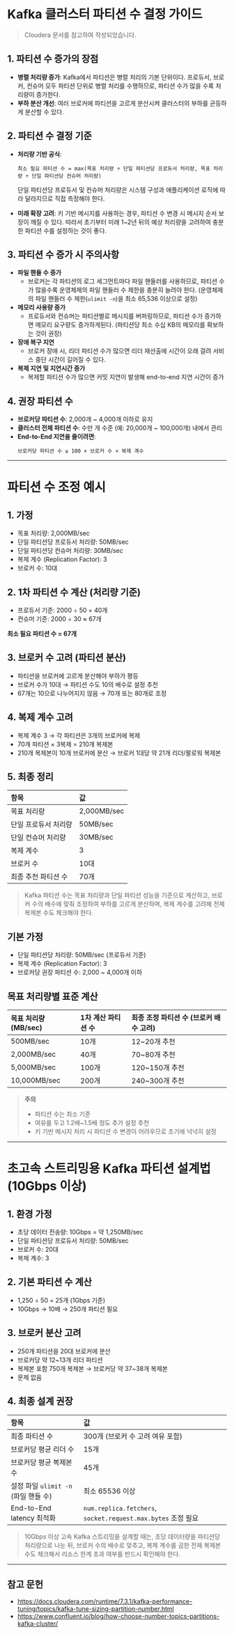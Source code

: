 
# Kafka 클러스터 파티션 수 결정 가이드

> Cloudera 문서를 참고하여 작성되었습니다.

## 1. 파티션 수 증가의 장점
- **병렬 처리량 증가**: Kafka에서 파티션은 병렬 처리의 기본 단위이다. 프로듀서, 브로커, 컨슈머 모두 파티션 단위로 병렬 처리를 수행하므로, 파티션 수가 많을 수록 처리량이 증가한다.
- **부하 분산 개선**: 여러 브로커에 파티션을 고르게 분산시켜 클러스터의 부하를 균등하게 분산할 수 있다.

## 2. 파티션 수 결정 기준
- **처리량 기반 공식**:
  ```
  최소 필요 파티션 수 = max(목표 처리량 ÷ 단일 파티션당 프로듀서 처리량, 목표 처리량 ÷ 단일 파티션당 컨슈머 처리량)
  ```
  단일 파티션당 프로듀서 및 컨슈머 처리량은 시스템 구성과 애플리케이션 로직에 따라 달라지므로 직접 측정해야 한다.

- **미래 확장 고려**: 키 기반 메시지를 사용하는 경우, 파티션 수 변경 시 메시지 순서 보장이 깨질 수 있다. 따라서 초기부터 미래 1~2년 뒤의 예상 처리량을 고려하여 충분한 파티션 수를 설정하는 것이 좋다.

## 3. 파티션 수 증가 시 주의사항
- **파일 핸들 수 증가**
  - 브로커는 각 파티션의 로그 세그먼트마다 파일 핸들러를 사용하므로, 파티션 수가 많을수록 운영체제의 파일 핸들러 수 제한을 충분히 늘려야 한다.
    (운영체제의 파일 핸들러 수 제한(`ulimit -n`)을 최소 65,536 이상으로 설정)
- **메모리 사용량 증가**
  - 프로듀서와 컨슈머는 파티션별로 메시지를 버퍼링하므로, 파티션 수가 증가하면 메모리 요구량도 증가하게된다. 
    (파티션당 최소 수십 KB의 메모리를 확보하는 것이 권장)
- **장애 복구 지연**
  - 브로커 장애 시, 리더 파티션 수가 많으면 리더 재선출에 시간이 오래 걸려 서비스 중단 시간이 길어질 수 있다.
- **복제 지연 및 지연시간 증가**
  - 복제할 파티션 수가 많으면 커밋 지연이 발생해 end-to-end 지연 시간이 증가

## 4. 권장 파티션 수
- **브로커당 파티션 수**: 2,000개 ~ 4,000개 이하로 유지
- **클러스터 전체 파티션 수**: 수만 개 수준 (예: 20,000개 ~ 100,000개) 내에서 관리
- **End-to-End 지연을 줄이려면**:
  ```
  브로커당 파티션 수 ≤ 100 × 브로커 수 × 복제 계수
  ```

---

# 파티션 수 조정 예시

## 1. 가정
- 목표 처리량: 2,000MB/sec
- 단일 파티션당 프로듀서 처리량: 50MB/sec
- 단일 파티션당 컨슈머 처리량: 30MB/sec
- 복제 계수 (Replication Factor): 3
- 브로커 수: 10대

## 2. 1차 파티션 수 계산 (처리량 기준)
- 프로듀서 기준: 2000 ÷ 50 = 40개
- 컨슈머 기준: 2000 ÷ 30 ≈ 67개

**최소 필요 파티션 수 = 67개**

## 3. 브로커 수 고려 (파티션 분산)
- 파티션을 브로커에 고르게 분산해야 부하가 평등
- 브로커 수가 10대 → 파티션 수도 10의 배수로 설정 추천
- 67개는 10으로 나누어지지 않음 → 70개 또는 80개로 조정

## 4. 복제 계수 고려
- 복제 계수 3 → 각 파티션은 3개의 브로커에 복제
- 70개 파티션 × 3복제 = 210개 복제본
- 210개 복제본이 10개 브로커에 분산 → 브로커 1대당 약 21개 리더/팔로워 복제본

## 5. 최종 정리

| 항목 | 값 |
|:----|:---|
| 목표 처리량 | 2,000MB/sec |
| 단일 프로듀서 처리량 | 50MB/sec |
| 단일 컨슈머 처리량 | 30MB/sec |
| 복제 계수 | 3 |
| 브로커 수 | 10대 |
| 최종 추천 파티션 수 | 70개 |
 
> Kafka 파티션 수는 목표 처리량과 단일 파티션 성능을 기준으로 계산하고, 브로커 수의 배수에 맞춰 조정하여 부하를 고르게 분산하며, 복제 계수를 고려해 전체 복제본 수도 체크해야 한다.

## 기본 가정
- 단일 파티션당 처리량: 50MB/sec (프로듀서 기준)
- 복제 계수 (Replication Factor): 3
- 브로커당 권장 파티션 수: 2,000 ~ 4,000개 이하

## 목표 처리량별 표준 계산

| 목표 처리량 (MB/sec) | 1차 계산 파티션 수 | 최종 조정 파티션 수 (브로커 배수 고려) |
|:--------------------|:-------------------|:-------------------------------------|
| 500MB/sec | 10개 | 12~20개 추천 |
| 2,000MB/sec | 40개 | 70~80개 추천 |
| 5,000MB/sec | 100개 | 120~150개 추천 |
| 10,000MB/sec | 200개 | 240~300개 추천 |

> **주의**
> - 파티션 수는 최소 기준
> - 여유를 두고 1.2배~1.5배 정도 추가 설정 추천
> - 키 기반 메시지 처리 시 파티션 수 변경이 어려우므로 초기에 넉넉히 설정

---

# 초고속 스트리밍용 Kafka 파티션 설계법 (10Gbps 이상)

## 1. 환경 가정
- 초당 데이터 전송량: 10Gbps = 약 1,250MB/sec
- 단일 파티션당 프로듀서 처리량: 50MB/sec
- 브로커 수: 20대
- 복제 계수: 3

## 2. 기본 파티션 수 계산
- 1,250 ÷ 50 = 25개 (1Gbps 기준)
- 10Gbps → 10배 → 250개 파티션 필요

## 3. 브로커 분산 고려
- 250개 파티션을 20대 브로커에 분산
- 브로커당 약 12~13개 리더 파티션
- 복제본 포함 750개 복제본 → 브로커당 약 37~38개 복제본
- 문제 없음

## 4. 최종 설계 권장

| 항목 | 값 |
|:----|:---|
| 최종 파티션 수 | 300개 (브로커 수 고려 여유 포함) |
| 브로커당 평균 리더 수 | 15개 |
| 브로커당 평균 복제본 수 | 45개 |
| 설정 파일 `ulimit -n` (파일 핸들 수) | 최소 65536 이상 |
| End-to-End latency 최적화 | `num.replica.fetchers`, `socket.request.max.bytes` 조정 필요 |
 
> 10Gbps 이상 고속 Kafka 스트리밍을 설계할 때는, 초당 데이터량을 파티션당 처리량으로 나눈 뒤, 브로커 수의 배수로 맞추고, 복제 계수를 곱한 전체 복제본 수도 체크해서 리소스 한계 초과 여부를 반드시 확인해야 한다.

--- 

## 참고 문헌
- https://docs.cloudera.com/runtime/7.3.1/kafka-performance-tuning/topics/kafka-tune-sizing-partition-number.html
- https://www.confluent.io/blog/how-choose-number-topics-partitions-kafka-cluster/

